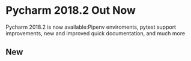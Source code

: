 # Pycharm 2018.2 Out Now

Pycharm 2018.2 is now available:Pipenv enviroments, pytest support improvements, new and improved quick documentation, and much more

## New
